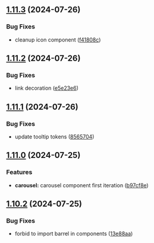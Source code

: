 ## [1.11.3](https://github.com/acronis/ui-component-library/compare/v1.11.2...v1.11.3) (2024-07-26)


### Bug Fixes

* cleanup icon component ([f41808c](https://github.com/acronis/ui-component-library/commit/f41808c63571e04965f847cd0b34b545294aecdb))

## [1.11.2](https://github.com/acronis/ui-component-library/compare/v1.11.1...v1.11.2) (2024-07-26)


### Bug Fixes

* link decoration ([e5e23e6](https://github.com/acronis/ui-component-library/commit/e5e23e63579c6222b802c1adf401f84e305dfdc3))

## [1.11.1](https://github.com/acronis/ui-component-library/compare/v1.11.0...v1.11.1) (2024-07-26)


### Bug Fixes

* update tooltip tokens ([8565704](https://github.com/acronis/ui-component-library/commit/856570491eb85aa4671a9cfc3feab39c194d7034))

## [1.11.0](https://github.com/acronis/ui-component-library/compare/v1.10.2...v1.11.0) (2024-07-25)


### Features

* **carousel:** carousel component first iteration ([b97cf8e](https://github.com/acronis/ui-component-library/commit/b97cf8ee9e453788a1a4d75539c50cb665731f4a))

## [1.10.2](https://github.com/acronis/ui-component-library/compare/v1.10.1...v1.10.2) (2024-07-25)


### Bug Fixes

* forbid to import barrel in components ([13e88aa](https://github.com/acronis/ui-component-library/commit/13e88aaffbd00413ad3ae52337a5a41b2142c336))

